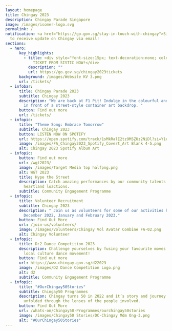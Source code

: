 ```yaml
---
layout: homepage
title: Chingay 2023
description: Chingay Parade Singapore
image: /images/isomer-logo.svg
permalink: /
notification: <a href="https://go.gov.sg/stay-in-touch-with-chingay">Sign Up</a>
  to receive update on Chingay via email!
sections:
  - hero:
      key_highlights:
        - title: <div style="font-size:15px; text-decoration:none; color:white;">GET YOUR
            TICKET FROM SISTIC NOW!</div>
          description: ""
          url: https://go.gov.sg/chingay2023tickets
      background: /images/Website KV 3.png
      url: /tickets/
  - infobar:
      title: Chingay Parade 2023
      subtitle: Chingay 2023
      description: "We are back at F1 Pit! Indulge in the colourful and vibrant parade
        in front of a street-style container art backdrop. "
      button: Find out more
      url: /tickets/
  - infopic:
      title: "Theme Song: Embrace Tomorrow"
      subtitle: Chingay 2023
      button: LISTEN NOW ON SPOTIFY
      url: https://open.spotify.com/track/1sMkRalE2tz9M5ZUz2NiDl?si=Y1e1fPS5RhCrw53_H7fajQ
      image: /images/FA_Chingay2023_Spotify_Covert_Art Blank 4-5.png
      alt: Chingay 2023 Spotify Album Art
  - infopic:
      button: Find out more
      url: /wgt2023/
      image: /images/Target Media top halfpng.png
      alt: WGT 2023
      title: Hype the Street
      description: Catch amazing performances by our community talents at the various
        heartland loactions.
      subtitle: Community Engagement Programme
  - infopic:
      title: Volunteer Recruitment
      subtitle: Chingay 2023
      description: " Join us as volunteers for some of our activities happening in
        December 2022, January and February 2023."
      button: Find Out More
      url: /join-us/volunteers/
      image: /images/Volunteers/Chingay Vol Avatar Combine FA-02.png
      alt: Chingay Volunteer
  - infopic:
      title: D:2 Dance Competition 2023
      description: Challenge yourselves by fusing your favourite moves with one of our
        local culture dance movement!
      button: Find out more
      url: https://www.chingay.gov.sg/d22023
      image: /images/D2 Dance Competition Logo.png
      alt: d2
      subtitle: Community Engagement Programme
  - infopic:
      title: "#OurChingay50Stories"
      subtitle: Chingay50 Programmes
      description: Chingay turns 50 in 2022 and it’s story and journey will be
        unfolded through the lenses of the people involved.
      button: Find Out More
      url: /whats-on/Chingay50-Programmes/ourchingay50stories
      image: /images/Chingay50 Stories/DC-Chingay Mdm Ong-3.png
      alt: "#OurChingay50Stories"
---
```

